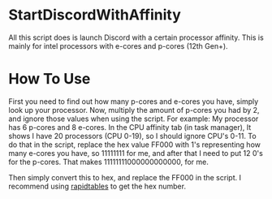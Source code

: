 # StartDiscordWithAffinity
All this script does is launch Discord with a certain processor affinity.
This is mainly for intel processors with e-cores and p-cores (12th Gen+).

# How To Use
First you need to find out how many p-cores and e-cores you have, simply look up your processor. Now, multiply the amount of p-cores you had by 2, and ignore those values when using the script.
For example: My processor has 6 p-cores and 8 e-cores. In the CPU affinity tab (in task manager), It shows I have 20 processors (CPU 0-19), so I should ignore CPU's 0-11. To do that in the script, replace the hex value FF000 with 1's representing how many e-cores you have, so 11111111 for me, and after that I need to put 12 0's for the p-cores. That makes 11111111000000000000, for me.

Then simply convert this to hex, and replace the FF000 in the script.
I recommend using [rapidtables](https://www.rapidtables.com/convert/number/binary-to-hex.html) to get the hex number.
